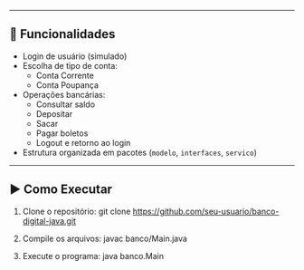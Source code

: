 ----
## 🚀 Funcionalidades

- Login de usuário (simulado)
- Escolha de tipo de conta:
  - Conta Corrente
  - Conta Poupança
- Operações bancárias:
  - Consultar saldo
  - Depositar
  - Sacar
  - Pagar boletos
  - Logout e retorno ao login
- Estrutura organizada em pacotes (`modelo`, `interfaces`, `servico`)

----

## ▶️ Como Executar

1. Clone o repositório:
git clone https://github.com/seu-usuario/banco-digital-java.git

2. Compile os arquivos:
javac banco/Main.java

3. Execute o programa:
java banco.Main



